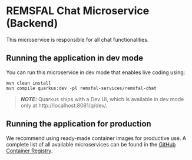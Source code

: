 # REMSFAL Chat Microservice (Backend)

This microservice is responsible for all chat functionalities.

## Running the application in dev mode

You can run this microservice in dev mode that enables live coding using:

```shell script
mvn clean install
mvn compile quarkus:dev -pl remsfal-services/remsfal-chat
```

> **_NOTE:_**  Quarkus ships with a Dev UI, which is available in dev mode only at http://localhost:8081/q/dev/.


## Running the application for production

We recommend using ready-made container images for productive use. A complete list of all available microservices can be found in the [GitHub Container Registry](https://github.com/remsfal/remsfal-backend/pkgs/container/remsfal-backend).
